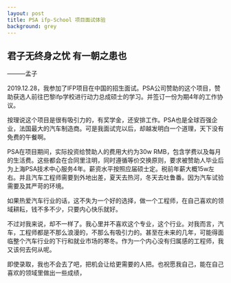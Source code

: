 ```yaml
---
layout: post
title: PSA ifp-School 项目面试体验
background: grey
---
```



## 君子无终身之忧 有一朝之患也                                                                                                      
 ———孟子

2019.12.28，我参加了IFP项目在中国的招生面试。PSA公司赞助的这个项目，赞助获选人前往巴黎ifp学校进行动力总成硕士的学习。并签订一份为期4年的工作协议。

按理说这个项目是很有吸引力的，有奖学金，还安排工作。PSA也是全球百强企业，法国最大的汽车制造商。可是我面试完以后，却越发明白一个道理，天下没有免费的午餐啊。

PSA在项目期间，实际投资给赞助人的费用大约为30w RMB，包含学费以及每月的生活费。这些都会在合同里注明，同时遵循等价交换原则，要求被赞助人毕业后为上海PSA技术中心服务4年。薪资水平按照应届硕士定。税前年薪大概15w左右。并且汽车工程师需要到外地出差，夏天去热河，冬天去吐鲁番。因为汽车试验需要及其严苛的环境。

如果热爱汽车行业的话，这不失为一个好的选择，做一个工程师，在自己喜欢的领域耕耘，钱不多不少，只要内心快乐就好。

不过对我来说，却不一样了。我心里并不喜欢这个专业，这个行业。对我而言，汽车，工程师都是不那么浪漫的，不那么有吸引力的。甚至在未来的几年，可能得面临整个汽车行业的下行和就业市场的寒冬。作为一个内心没有归属感的工程师，我又该何去何从呢。

即使录取，我也不会去了吧，把机会让给更需要的人把。也祝愿我自己，能在自己喜欢的领域里做出一些成绩，